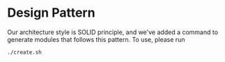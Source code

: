 # Design Pattern
Our architecture style is SOLID principle, and we've added a command to generate modules that follows this pattern.
To use, please run
```ash
./create.sh
```
